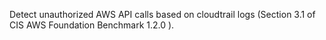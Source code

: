 Detect unauthorized AWS API calls based on cloudtrail logs (Section 3.1 of CIS AWS Foundation Benchmark 1.2.0 ).
